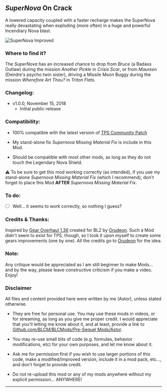 ## *SuperNova* On Crack

A lowered capacity coupled with a faster recharge makes the SuperNova really devastating when exploding (more often) in a huge and powerful Incendiary Nova blast.

![SuperNova Improved](https://imgur.com/PzDkuvO.jpg "Don't worry guys... even if my screen capture show French text, my mods are in English")

### Where to find it?

The *SuperNova* has an increased chance to drop from *Bruce* (a Badass Outlaw) during the mission *Another Pickle* in *Crisis Scar*, or from *Maureen* (Deirdre's psycho twin sister), driving a Missile Moon Buggy during the mission *Wherefore Art Thou?* in *Triton Flats*. 

### Changelog:
- v1.0.0, November 15, 2018
  - Initial public release
 
### Compatibility:

- 100% compatible with the latest version of [TPS Community Patch](https://github.com/BLCM/BLCMods/tree/master/Pre%20Sequel%20Mods/Community%20Patch)

- My stand-alone fix *Supernova Missing Material Fix* is include in this Mod.

- Should be compatible with most other mods, as long as they do not touch the Legendary Nova Shield.

:warning: To be sure to get this mod working correctly (as intended), if you use my stand-alone *Supernova Missing Material Fix* (which I recommend), don't forget to place this Mod **AFTER** *Supernova Missing Material Fix*. 

### To do:

- [ ] Well... it seems to work correctly, so nothing I guess?

### Credits & Thanks:

Inspired by [Gear Overhaul 1.36](https://github.com/BLCM/BLCMods/blob/master/Borderlands%202%20mods/Orudeon/Gear%20Overhaul%201.36.txt) created for BL2 by [Orudeon](https://github.com/BLCM/BLCMods/tree/master/Borderlands%202%20mods/Orudeon). Such a Mod didn't seem to exist for TPS, though, so I took it upon myself to create some gears improvements (one by one). All the credits go to [Orudeon](https://github.com/BLCM/BLCMods/tree/master/Borderlands%202%20mods/Orudeon) for the idea.
  
### Note: 

Any critique would be appreciated as I am still beginner to make Mods... and by the way, please leave constructive criticism if you make a video. 
Enjoy!

### Disclaimer

All files and content provided here were written by me (Astor), unless stated otherwise.

- They are free for personal use. You may use these mods in videos, or for streaming, as long as you give me proper credit. I would appreciate that you'll letting me know about it, and at least, provide a link to [Github.com/BLCM/BLCMods/Pre-Sequel Mods/Astor](https://github.com/BLCM/BLCMods/tree/master/Pre%20Sequel%20Mods/Astor).

- You may re-use small bits of code (e.g. formulas, behavior modifications, etc) for your own purposes, and let me know about it. 

- Ask me for permission first if you wish to use larger portions of this code, make a modified/improved version, include it in a mod pack, etc..., and don't forget to provide credit.

- Do not re-upload this mod or any of my mods anywhere without my explicit permission... ANYWHERE!

* * * * *



